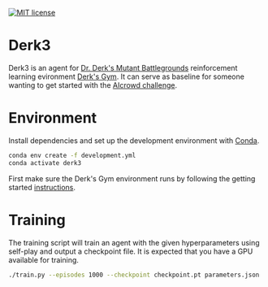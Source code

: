 [![MIT license](https://img.shields.io/badge/License-MIT-blue.svg)](LICENSE)

Derk3
=====

Derk3 is an agent for [Dr. Derk's Mutant Battlegrounds](https://derkgame.com/)
reinforcement learning evironment [Derk's Gym](https://gym.derkgame.com/). It
can serve as baseline for someone wanting to get started with the [AIcrowd
challenge](https://www.aicrowd.com/challenges/dr-derks-mutant-battlegrounds).

Environment
===========

Install dependencies and set up the development environment with
[Conda](https://docs.conda.io/en/latest/).

```sh
conda env create -f development.yml
conda activate derk3
```

First make sure the Derk's Gym environment runs by following the getting started
[instructions](https://gym.derkgame.com/).

Training
========

The training script will train an agent with the given hyperparameters using
self-play and output a checkpoint file. It is expected that you have a GPU
available for training.

```sh
./train.py --episodes 1000 --checkpoint checkpoint.pt parameters.json
```
